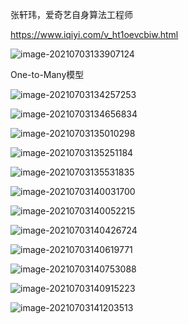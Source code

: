 张轩玮，爱奇艺自身算法工程师

https://www.iqiyi.com/v_ht1oevcbiw.html

![image-20210703133907124](img/image-20210703133907124.png)

One-to-Many模型

![image-20210703134257253](img/image-20210703134257253.png)

![image-20210703134656834](img/image-20210703134656834.png)

![image-20210703135010298](img/image-20210703135010298.png)

![image-20210703135251184](img/image-20210703135251184.png)

![image-20210703135531835](img/image-20210703135531835.png)

![image-20210703140031700](img/image-20210703140031700.png)

![image-20210703140052215](img/image-20210703140052215.png)

![image-20210703140426724](img/image-20210703140426724.png)

![image-20210703140619771](img/image-20210703140619771.png)

![image-20210703140753088](img/image-20210703140753088.png)

![image-20210703140915223](img/image-20210703140915223.png)

![image-20210703141203513](img/image-20210703141203513.png)

